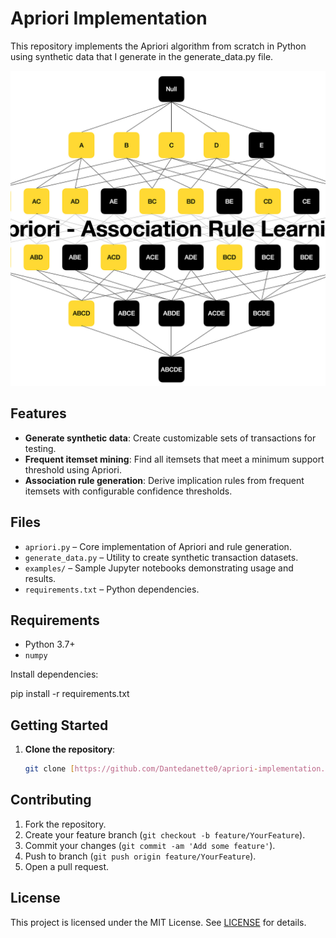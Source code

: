 # Apriori Implementation

This repository implements the Apriori algorithm from scratch in Python using synthetic data that I generate in the generate_data.py file.

![assosiative law demonstration](apriori.png)

## Features

* **Generate synthetic data**: Create customizable sets of transactions for testing.
* **Frequent itemset mining**: Find all itemsets that meet a minimum support threshold using Apriori.
* **Association rule generation**: Derive implication rules from frequent itemsets with configurable confidence thresholds.

## Files

* `apriori.py` – Core implementation of Apriori and rule generation.
* `generate_data.py` – Utility to create synthetic transaction datasets.
* `examples/` – Sample Jupyter notebooks demonstrating usage and results.
* `requirements.txt` – Python dependencies.

## Requirements

* Python 3.7+
* `numpy`

Install dependencies:


pip install -r requirements.txt


## Getting Started

1. **Clone the repository**:

   ```bash
   git clone [https://github.com/Dantedanette0/apriori-implementation.git](https://github.com/Dantedanette0/apriori-implementation.git)

## Contributing

1. Fork the repository.
2. Create your feature branch (`git checkout -b feature/YourFeature`).
3. Commit your changes (`git commit -am 'Add some feature'`).
4. Push to branch (`git push origin feature/YourFeature`).
5. Open a pull request.

## License

This project is licensed under the MIT License. See [LICENSE](LICENSE) for details.
